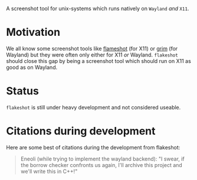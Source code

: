 A screenshot tool for unix-systems which runs natively on `Wayland` *and* `X11`.

# Motivation
We all know some screenshot tools like [flameshot] (for X11) or [grim] (for Wayland) but they
were often only either for X11 *or* Wayland. `flakeshot` should close this gap by being a screenshot
tool which should run on X11 as good as on Wayland.

# Status
`flakeshot` is still under heavy development and not considered useable.

# Citations during development
Here are some best of citations during the development from flakeshot:

> Eneoli (while trying to implement the wayland backend): "I swear, if the borrow checker confronts us again, I'll archive this
  project and we'll write this in C++!"

[flameshot]: https://github.com/flameshot-org/flameshot
[grim]: https://sr.ht/~emersion/grim/
